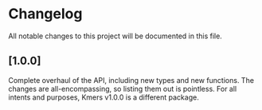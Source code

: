 # Changelog
All notable changes to this project will be documented in this file.

## [1.0.0]
Complete overhaul of the API, including new types and new functions.
The changes are all-encompassing, so listing them out is pointless. For all
intents and purposes, Kmers v1.0.0 is a different package.
